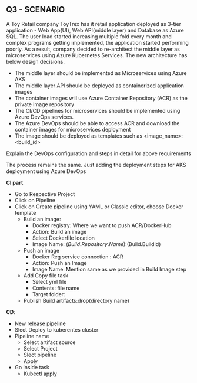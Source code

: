 ## Q3 - SCENARIO

A Toy Retail company ToyTrex has it retail application deployed as 3-tier application - Web App(UI), Web
API(middle layer) and Database as Azure SQL. The user load started increasing multiple fold every month and complex programs getting implemented,
the application started performing poorly. As a result, company decided to re-architect the middle layer as microservices using Azure Kubernetes
Services. The new architecture has below design decisions.
- The middle layer should be implemented as Microservices using Azure AKS
- The middle layer API should be deployed as containerized application images
- The container images will use Azure Container Repository (ACR) as the private image repository
- The CI/CD pipelines for microservices should be implemented using Azure DevOps services.
- The Azure DevOps should be able to access ACR and download the container images for microservices
deployment
- The image should be deployed as templates such as &lt;image_name&gt;:&lt;build_id&gt;

Explain the DevOps configuration and steps in detail for above requirements

The process remains the same. Just adding the deployment steps for AKS deployment using Azure DevOps

**CI part**
- Go to Respective Project
- Click on Pipeline
- Click on Create pipeline using YAML or Classic editor, choose Docker template
    - Build an image:
    	 - Docker registry: Where we want to push ACR/DockerHub
    	 - Action: Build an image
    	 - Select Dockerfile location
    	 - Image Name: $(Build.Repository.Name):$(Build.BuildId)
     - Push an image
    	- Docker Reg service connection : ACR
    	- Action: Push an Image
    	- Image Name: Mention same as we provided in Build Image step
     - Add Copy file task
    	- Select yml file
    	- Contents: file name
    	- Target folder: 
     - Publish  Build artifacts:drop(directory name)
 
 **CD**:
 - New release pipeline
 - Slect Deploy to kuberentes cluster
 - Pipeline name
	- Select artifact source
	- Select Project
	- Slect pipeline
	- Apply
- Go inside task
	- Kubectl apply
